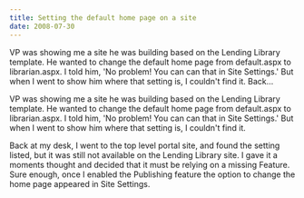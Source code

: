 ```yaml
---
title: Setting the default home page on a site
date: 2008-07-30
---
```


VP was showing me a site he was building based on the Lending Library template. He wanted to change the default home page from default.aspx to librarian.aspx. I told him, 'No problem! You can can that in Site Settings.' But when I went to show him where that setting is, I couldn't find it. Back…


<!-- end -->

<div dir="ltr">


VP was showing me a site he was building based on the Lending Library template. He wanted to change the default home page from default.aspx to librarian.aspx. I told him, 'No problem! You can can that in Site Settings.' But when I went to show him where that setting is, I couldn't find it. 

Back at my desk, I went to the top level portal site, and found the setting listed, but it was still not available on the Lending Library site. I gave it a moments thought and decided that it must be relying on a missing Feature. Sure enough, once I enabled the Publishing feature the option to change the home page appeared in Site Settings. 




